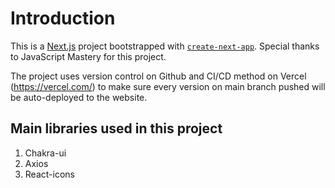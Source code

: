 # Introduction

This is a [Next.js](https://nextjs.org/) project bootstrapped with [`create-next-app`](https://github.com/vercel/next.js/tree/canary/packages/create-next-app). Special thanks to JavaScript Mastery for this project.

The project uses version control on Github and CI/CD method on Vercel (https://vercel.com/) to make sure every version on main branch pushed will be auto-deployed to the website.

## Main libraries used in this project

1. Chakra-ui
2. Axios
3. React-icons
